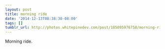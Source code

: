 ```yaml
---
layout: post
title: morning ride
date: '2014-12-13T08:38:30-08:00'
tags: []
tumblr_url: http://photos.whitepinedev.com/post/105095976758/morning-ride
---
```

Morning ride.
